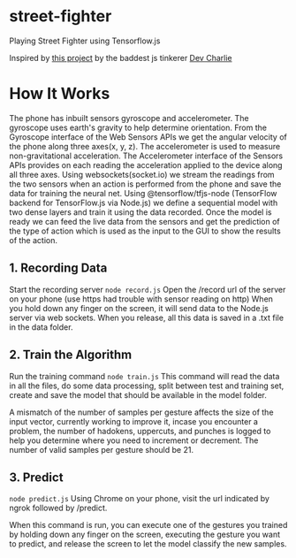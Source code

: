 # street-fighter

Playing Street Fighter using Tensorflow.js

Inspired by [this project](https://github.com/charliegerard/gestures-ml-js) by the baddest js tinkerer [Dev Charlie](https://github.com/charliegerard/gestures-ml-js)

# How It Works

The phone has inbuilt sensors gyroscope and accelerometer. The gyroscope uses earth's gravity to help determine orientation. From the Gyroscope interface of the Web Sensors APIs we get the angular velocity of the phone along three axes(x, y, z). The accelerometer is used to measure non-gravitational acceleration. The Accelerometer interface of the Sensors APIs provides on each reading the acceleration applied to the device along all three axes. Using websockets(socket.io) we stream the readings from the two sensors when an action is performed from the phone and save the data for training the neural net. Using @tensorflow/tfjs-node (TensorFlow backend for TensorFlow.js via Node.js) we define a sequential model with two dense layers and train it using the data recorded. Once the model is ready we can feed the live data from the sensors and get the prediction of the type of action which is used as the input to the GUI to show the results of the action.

## 1. Recording Data

Start the recording server
`node record.js`
Open the /record url of the server on your phone (use https had trouble with sensor reading on http)
When you hold down any finger on the screen, it will send data to the Node.js server via web sockets. When you release, all this data is saved in a .txt file in the data folder.

## 2. Train the Algorithm

Run the training command
`node train.js`
This command will read the data in all the files, do some data processing, split between test and training set, create and save the model that should be available in the model folder.

A mismatch of the number of samples per gesture affects the size of the input vector, currently working to improve it, incase you encounter a problem, the number of hadokens, uppercuts, and punches is logged to help you determine where you need to increment or decrement. The number of valid samples per gesture should be 21.

## 3. Predict

`node predict.js`
Using Chrome on your phone, visit the url indicated by ngrok followed by /predict.

When this command is run, you can execute one of the gestures you trained by holding down any finger on the screen, executing the gesture you want to predict, and release the screen to let the model classify the new samples.
